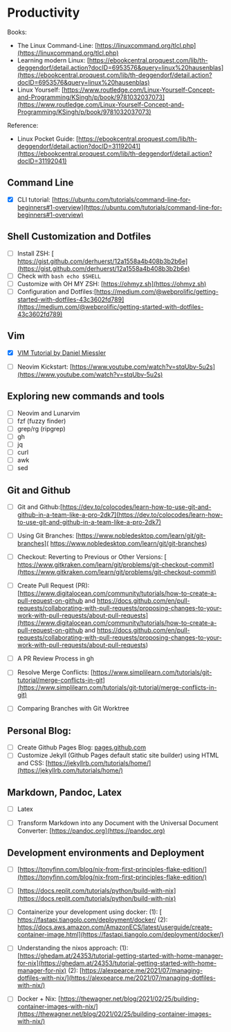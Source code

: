 # Productivity

Books:
- The Linux Command-Line: [https://linuxcommand.org/tlcl.php](https://linuxcommand.org/tlcl.php)
- Learning modern Linux: [https://ebookcentral.proquest.com/lib/th-deggendorf/detail.action?docID=6953576&query=linux%20hausenblas](https://ebookcentral.proquest.com/lib/th-deggendorf/detail.action?docID=6953576&query=linux%20hausenblas)
- Linux Yourself: [https://www.routledge.com/Linux-Yourself-Concept-and-Programming/KSingh/p/book/9781032037073](https://www.routledge.com/Linux-Yourself-Concept-and-Programming/KSingh/p/book/9781032037073)

Reference:
- Linux Pocket Guide: [https://ebookcentral.proquest.com/lib/th-deggendorf/detail.action?docID=31192041](https://ebookcentral.proquest.com/lib/th-deggendorf/detail.action?docID=31192041)

## Command Line

- [x] CLI tutorial: [https://ubuntu.com/tutorials/command-line-for-beginners#1-overview](https://ubuntu.com/tutorials/command-line-for-beginners#1-overview)

## Shell Customization and Dotfiles

- [ ] Install ZSH: [ https://gist.github.com/derhuerst/12a1558a4b408b3b2b6e](https://gist.github.com/derhuerst/12a1558a4b408b3b2b6e)
- [ ] Check with `bash echo $SHELL`
- [ ] Customize with OH MY ZSH: [https://ohmyz.sh](https://ohmyz.sh)
- [ ] Configuration and Dotfiles:[https://medium.com/@webprolific/getting-started-with-dotfiles-43c3602fd789](https://medium.com/@webprolific/getting-started-with-dotfiles-43c3602fd789)

## Vim

- [x] [VIM Tutorial by Daniel Miessler](https://danielmiessler.com/p/vim/)
- [ ] Neovim Kickstart: [https://www.youtube.com/watch?v=stqUbv-5u2s](https://www.youtube.com/watch?v=stqUbv-5u2s)


## Exploring new commands and tools

- [ ] Neovim and Lunarvim
- [ ] fzf (fuzzy finder)
- [ ] grep/rg (ripgrep)
- [ ] gh
- [ ] jq
- [ ] curl
- [ ] awk
- [ ] sed

## Git and Github

- [ ] Git and Github:[https://dev.to/colocodes/learn-how-to-use-git-and-github-in-a-team-like-a-pro-2dk7](https://dev.to/colocodes/learn-how-to-use-git-and-github-in-a-team-like-a-pro-2dk7)
- [ ] Using Git Branches: [https://www.nobledesktop.com/learn/git/git-branches]( https://www.nobledesktop.com/learn/git/git-branches)
- [ ] Checkout: Reverting to Previous or Other Versions: [  https://www.gitkraken.com/learn/git/problems/git-checkout-commit](https://www.gitkraken.com/learn/git/problems/git-checkout-commit)
- [ ] Create Pull Request (PR): [https://www.digitalocean.com/community/tutorials/how-to-create-a-pull-request-on-github and https://docs.github.com/en/pull-requests/collaborating-with-pull-requests/proposing-changes-to-your-work-with-pull-requests/about-pull-requests](https://www.digitalocean.com/community/tutorials/how-to-create-a-pull-request-on-github and https://docs.github.com/en/pull-requests/collaborating-with-pull-requests/proposing-changes-to-your-work-with-pull-requests/about-pull-requests)
- [ ] A PR Review Process in gh
- [ ] Resolve Merge Conflicts: [https://www.simplilearn.com/tutorials/git-tutorial/merge-conflicts-in-git](https://www.simplilearn.com/tutorials/git-tutorial/merge-conflicts-in-git)
- [ ] Comparing Branches with Git Worktree


## Personal Blog:

- [ ] Create Github Pages Blog: [pages.github.com](pages.github.com)
- [ ] Customize Jekyll (Github Pages default static site builder) using HTML and CSS: [https://jekyllrb.com/tutorials/home/](https://jekyllrb.com/tutorials/home/)

## Markdown, Pandoc, Latex

- [ ] Latex
- [ ] Transform Markdown into any Document with the Universal Document Converter: [https://pandoc.org](https://pandoc.org)


## Development environments and Deployment

- [ ] [https://tonyfinn.com/blog/nix-from-first-principles-flake-edition/](https://tonyfinn.com/blog/nix-from-first-principles-flake-edition/)
- [ ] [https://docs.replit.com/tutorials/python/build-with-nix](https://docs.replit.com/tutorials/python/build-with-nix)
- [ ] Containerize your development using docker: (1):  [ https://fastapi.tiangolo.com/deployment/docker/ (2): https://docs.aws.amazon.com/AmazonECS/latest/userguide/create-container-image.html](https://fastapi.tiangolo.com/deployment/docker/)
- [ ] Understanding the nixos approach: (1): [https://ghedam.at/24353/tutorial-getting-started-with-home-manager-for-nix](https://ghedam.at/24353/tutorial-getting-started-with-home-manager-for-nix) (2): [https://alexpearce.me/2021/07/managing-dotfiles-with-nix/](https://alexpearce.me/2021/07/managing-dotfiles-with-nix/)
- [ ] Docker + Nix: [https://thewagner.net/blog/2021/02/25/building-container-images-with-nix/](https://thewagner.net/blog/2021/02/25/building-container-images-with-nix/)

